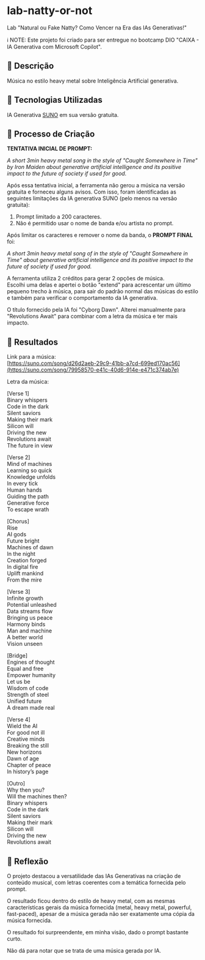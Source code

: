 # lab-natty-or-not
Lab "Natural ou Fake Natty? Como Vencer na Era das IAs Generativas!"

ℹ️ NOTE: Este projeto foi criado para ser entregue no bootcamp DIO "CAIXA - IA Generativa com Microsoft Copilot".

## 📒 Descrição
Música no estilo heavy metal sobre Inteligência Artificial generativa.

## 🤖 Tecnologias Utilizadas
IA Generativa [SUNO](https://suno.com/) em sua versão gratuita.

## 🧐 Processo de Criação

**TENTATIVA INICIAL DE PROMPT:** 

*A short 3min heavy metal song in the style of "Caught Somewhere in Time" by Iron Maiden about generative artificial intelligence and its positive impact to the future of society if used for good.*

Após essa tentativa inicial, a ferramenta não gerou a música na versão gratuita e forneceu alguns avisos. Com isso, foram identificadas as seguintes limitações da IA generativa SUNO (pelo menos na versão gratuita):
1. Prompt limitado a 200 caracteres.
2. Não é permitido usar o nome de banda e/ou artista no prompt.

Após limitar os caracteres e remover o nome da banda, o **PROMPT FINAL** foi:  

*A short 3min heavy metal song of in the style of "Caught Somewhere in Time" about generative artificial intelligence and its positive impact to the future of society if used for good.*

A ferramenta utiliza 2 créditos para gerar 2 opções de música.  
Escolhi uma delas e apertei o botão "extend" para acrescentar um último pequeno trecho à música, para sair do padrão normal das músicas do estilo e também para verificar o comportamento da IA generativa.

O título fornecido pela IA foi "Cyborg Dawn". Alterei manualmente para "Revolutions Await" para combinar com a letra da música e ter mais impacto.

## 🚀 Resultados

Link para a música:  
[https://suno.com/song/d26d2aeb-29c9-41bb-a7cd-699ed170ac56](https://suno.com/song/79958570-e41c-40d6-914e-e471c374ab7e)

Letra da música:

[Verse 1]  
Binary whispers  
Code in the dark  
Silent saviors  
Making their mark  
Silicon will  
Driving the new  
Revolutions await  
The future in view  

[Verse 2]  
Mind of machines  
Learning so quick  
Knowledge unfolds  
In every tick  
Human hands  
Guiding the path  
Generative force  
To escape wrath  

[Chorus]  
Rise  
AI gods  
Future bright  
Machines of dawn  
In the night  
Creation forged  
In digital fire  
Uplift mankind  
From the mire  

[Verse 3]  
Infinite growth  
Potential unleashed  
Data streams flow  
Bringing us peace  
Harmony binds  
Man and machine  
A better world  
Vision unseen  

[Bridge]  
Engines of thought  
Equal and free  
Empower humanity  
Let us be  
Wisdom of code  
Strength of steel  
Unified future  
A dream made real  

[Verse 4]  
Wield the AI  
For good not ill  
Creative minds  
Breaking the still  
New horizons  
Dawn of age  
Chapter of peace  
In history’s page  

[Outro]  
Why then you?  
Will the machines then?  
Binary whispers  
Code in the dark  
Silent saviors  
Making their mark  
Silicon will  
Driving the new  
Revolutions await  

## 💭 Reflexão

O projeto destacou a versatilidade das IAs Generativas na criação de conteúdo musical, com letras coerentes com a temática fornecida pelo prompt.   

O resultado ficou dentro do estilo de heavy metal, com as mesmas características gerais da música fornecida (metal, heavy metal, powerful, fast-paced), apesar de a música gerada não ser exatamente uma cópia da música fornecida.  

O resultado foi surpreendente, em minha visão, dado o prompt bastante curto.  

Não dá para notar que se trata de uma música gerada por IA.  
